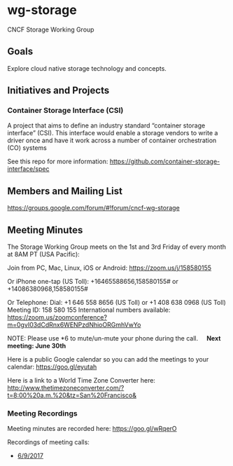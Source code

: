 # wg-storage

CNCF Storage Working Group

## Goals

Explore cloud native storage technology and concepts.

## Initiatives and Projects

### Container Storage Interface (CSI)

A project that aims to define an industry standard “container storage interface” (CSI). This interface would enable a storage vendors to write a driver once and have it work across a number of container orchestration (CO) systems

See this repo for more information: https://github.com/container-storage-interface/spec

## Members and Mailing List

https://groups.google.com/forum/#!forum/cncf-wg-storage

## Meeting Minutes

The Storage Working Group meets on the 1st and 3rd Friday of every month at 8AM PT (USA Pacific):

Join from PC, Mac, Linux, iOS or Android: https://zoom.us/j/158580155

Or iPhone one-tap (US Toll):  +16465588656,158580155# or +14086380968,158580155#

Or Telephone:
    Dial: +1 646 558 8656 (US Toll) or +1 408 638 0968 (US Toll)
    Meeting ID: 158 580 155
    International numbers available: https://zoom.us/zoomconference?m=0gvI03dCdRnx6WENPzdNhioORGmhVwYo
    
NOTE: Please use *6 to mute/un-mute your phone during the call.
    
**Next meeting: June 30th**
    
Here is a public Google calendar so you can add the meetings to your calendar: https://goo.gl/eyutah

Here is a link to a World Time Zone Converter here:  http://www.thetimezoneconverter.com/?t=8:00%20a.m.%20&tz=San%20Francisco&


### Meeting Recordings

Meeting minutes are recorded here: https://goo.gl/wRqerO

Recordings of meeting calls:
* [6/9/2017](https://youtu.be/qAw3y6rdRbs)
